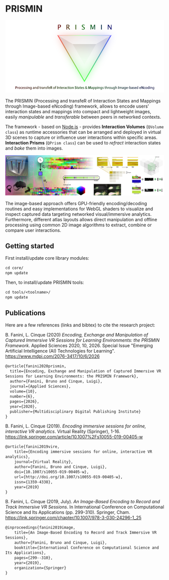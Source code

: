 # PRISMIN

![Test Image 1](./res/prismin-header.png)

The PRISMIN (Processing and transfeR of Interaction States and Mappings through Image-based eNcoding) framework, allows to encode users' interaction states and mappings into compact and lightweight images, easily *manipulable* and *transferable* between peers in networked contexts.

The framework - based on [Node.js](https://nodejs.org/) - provides **Interaction Volumes** (`QVolume class`) as runtime accessories that can be arranged and deployed in virtual 3D scenes to capture or influence user interactions within specific areas. **Interaction Prisms** (`QPrism class`) can be used to *refract* interaction states and *bake* them into images.

![Test Image 1](./res/prismin-banner-h.jpg)

The image-based approach offers GPU-friendly encoding/decoding routines and easy implementations for WebGL shaders to visualize and inspect captured data targeting networked visual/immersive analytics. Furthermore, different atlas layouts allows direct manipulation and offline processing using common 2D image algorithms to extract, combine or compare user interactions.

## Getting started
First install/update core library modules:
```
cd core/
npm update
```

Then, to install/update PRISMIN tools:
```
cd tools/<toolname>/
npm update
```

## Publications
Here are a few references (links and bibtex) to cite the research project:

B. Fanini, L. Cinque (2020) *Encoding, Exchange and Manipulation of Captured Immersive VR Sessions for Learning Environments: the PRISMIN Framework*. Applied Sciences 2020, 10, 2026. Special Issue "Emerging Artificial Intelligence (AI) Technologies for Learning". https://www.mdpi.com/2076-3417/10/6/2026
```
@article{fanini2020prismin,
  title={Encoding, Exchange and Manipulation of Captured Immersive VR Sessions for Learning Environments: the PRISMIN Framework},
  author={Fanini, Bruno and Cinque, Luigi},
  journal={Applied Sciences},
  volume={10},
  number={6},
  pages={2026},
  year={2020},
  publisher={Multidisciplinary Digital Publishing Institute}
}
```

B. Fanini, L. Cinque (2019). *Encoding immersive sessions for online, interactive VR analytics*. Virtual Reality (Springer), 1-16. https://link.springer.com/article/10.1007%2Fs10055-019-00405-w
```
@article{fanini2019vire,
    title={Encoding immersive sessions for online, interactive VR analytics},
    journal={Virtual Reality},
    author={Fanini, Bruno and Cinque, Luigi},
    doi={10.1007/s10055-019-00405-w},
    url={http://doi.org/10.1007/s10055-019-00405-w},
    issn={1359-4338},
    year={2019}
}
```

B. Fanini, L. Cinque (2019, July). *An Image-Based Encoding to Record and Track Immersive VR Sessions*. In International Conference on Computational Science and Its Applications (pp. 299-310). Springer, Cham.
https://link.springer.com/chapter/10.1007/978-3-030-24296-1_25
```
@inproceedings{fanini2019image,
    title={An Image-Based Encoding to Record and Track Immersive VR Sessions},
    author={Fanini, Bruno and Cinque, Luigi},
    booktitle={International Conference on Computational Science and Its Applications},
    pages={299--310},
    year={2019},
    organization={Springer}
}
```
